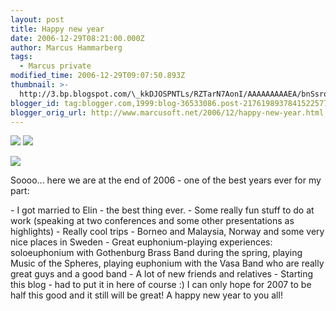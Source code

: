```yaml
---
layout: post
title: Happy new year
date: 2006-12-29T08:21:00.000Z
author: Marcus Hammarberg
tags:
  - Marcus private
modified_time: 2006-12-29T09:07:50.893Z
thumbnail: >-
  http://3.bp.blogspot.com/\_kkDJOSPNTLs/RZTarN7AonI/AAAAAAAAAEA/bnSsroIRvOk/s72-c/DSC_1606.JPG
blogger_id: tag:blogger.com,1999:blog-36533086.post-2176198937841522577
blogger_orig_url: http://www.marcusoft.net/2006/12/happy-new-year.html
---
```


[<img
src="http://3.bp.blogspot.com/_kkDJOSPNTLs/RZTarN7AonI/AAAAAAAAAEA/bnSsroIRvOk/s320/DSC_1606.JPG"
id="BLOGGER_PHOTO_ID_5013872721176601202" style="CURSOR: hand"
data-border="0" />](http://3.bp.blogspot.com/_kkDJOSPNTLs/RZTarN7AonI/AAAAAAAAAEA/bnSsroIRvOk/s1600-h/DSC_1606.JPG)
[<img
src="http://1.bp.blogspot.com/_kkDJOSPNTLs/RZTSSt7AomI/AAAAAAAAADs/yRTvGxcDw4k/s320/150.jpg"
id="BLOGGER_PHOTO_ID_5013863504176783970" style="CURSOR: hand"
data-border="0" />](http://1.bp.blogspot.com/_kkDJOSPNTLs/RZTSSt7AomI/AAAAAAAAADs/yRTvGxcDw4k/s1600-h/150.jpg)

<div>

[<img
src="http://2.bp.blogspot.com/_kkDJOSPNTLs/RZTR997AokI/AAAAAAAAADc/ebGnslWQ43U/s320/marcus+p%C3%A5+skattjakt.JPG"
id="BLOGGER_PHOTO_ID_5013863147694498370" style="CURSOR: hand"
data-border="0" />](http://2.bp.blogspot.com/_kkDJOSPNTLs/RZTR997AokI/AAAAAAAAADc/ebGnslWQ43U/s1600-h/marcus+p%C3%A5+skattjakt.JPG)


<div>

<div>

Soooo... here we are at the end of 2006 - one of the best years ever for
my part:

</div>
-   I got married to Elin - the best thing ever.
-   Some really fun stuff to do at work (speaking at two conferences and
    some other presentations as highlights)
-   Really cool trips - Borneo and Malaysia, Norway and some very nice
    places in Sweden
-   Great euphonium-playing experiences: soloeuphonium with Gothenburg
    Brass Band during the spring, playing Music of the Spheres, playing
    euphonium with the Vasa Band who are really great guys and a good
    band
-   A lot of new friends and relatives
-   Starting this blog - had to put it in here of course :)
I can only hope for 2007 to be half this good and it still will be
great!
A happy new year to you all!

</div>

</div>

